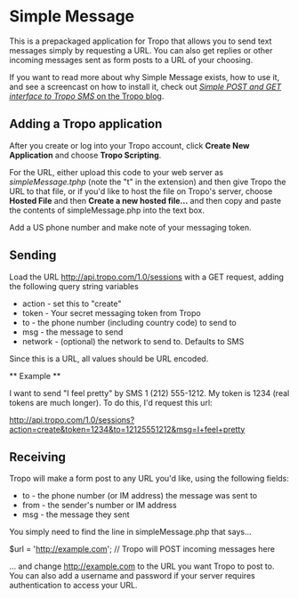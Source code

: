 Simple Message
==============

This is a prepackaged application for Tropo that allows you 
to send text messages simply by requesting a URL. You can also
get replies or other incoming messages sent as form posts to
a URL of your choosing.

If you want to read more about why Simple Message exists, how to 
use it, and see a screencast on how to install it, check out 
[*Simple POST and GET interface to Tropo SMS* on the Tropo blog](http://blog.tropo.com/2010/11/19/simple-post-and-get-interface-to-tropo-sms/).

Adding a Tropo application
--------------------------

After you create or log into your Tropo account, click 
**Create New Application** and choose **Tropo Scripting**.  

For the URL, either upload this code to your web server as 
*simpleMessage.tphp* (note the "t" in the extension) and then
give Tropo the URL to that file, or if you'd like to host the file
on Tropo's server, choose **Hosted File**  and then **Create a 
new hosted file...** and then copy and paste the contents of 
simpleMessage.php into the text box. 

Add a US phone number and make note of your messaging token.

Sending
--------

Load the URL http://api.tropo.com/1.0/sessions with a GET request,
adding the following query string variables 

 * action - set this to "create"
 * token - Your secret messaging token from Tropo
 * to - the phone number (including country code) to send to
 * msg - the message to send
 * network - (optional) the network to send to. Defaults to SMS

Since this is a URL, all values should be URL encoded. 

** Example **

I want to send "I feel pretty" by SMS 1 (212) 555-1212. My token 
is 1234 (real tokens are much longer). To do this, I'd request 
this url:

http://api.tropo.com/1.0/sessions?action=create&token=1234&to=12125551212&msg=I+feel+pretty

Receiving
----------

Tropo will make a form post to any URL you'd like, using the
following fields:

 * to - the phone number (or IM address) the message was sent to
 * from - the sender's number or IM address
 * msg - the message they sent

You simply need to find the line in simpleMessage.php that says...

  $url = 'http://example.com'; // Tropo will POST incoming messages here
  
... and change http://example.com to the URL you want Tropo to post 
to. You can also add a username and password if your server requires
authentication to access your URL.